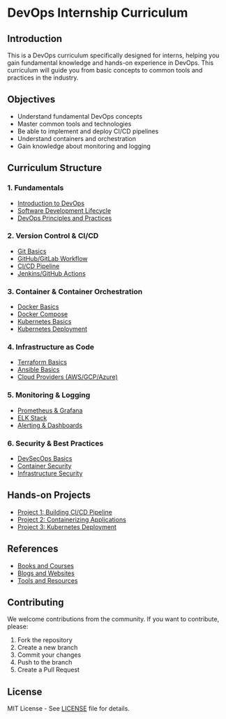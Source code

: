 # DevOps Internship Curriculum

## Introduction
This is a DevOps curriculum specifically designed for interns, helping you gain fundamental knowledge and hands-on experience in DevOps. This curriculum will guide you from basic concepts to common tools and practices in the industry.

## Objectives
- Understand fundamental DevOps concepts
- Master common tools and technologies
- Be able to implement and deploy CI/CD pipelines
- Understand containers and orchestration
- Gain knowledge about monitoring and logging

## Curriculum Structure

### 1. Fundamentals
- [Introduction to DevOps](./docs/01-fundamentals/01-introduction.md)
- [Software Development Lifecycle](./docs/01-fundamentals/02-software-lifecycle.md)
- [DevOps Principles and Practices](./docs/01-fundamentals/03-principles-practices.md)

### 2. Version Control & CI/CD
- [Git Basics](./docs/02-version-control/01-git-basics.md)
- [GitHub/GitLab Workflow](./docs/02-version-control/02-git-workflow.md)
- [CI/CD Pipeline](./docs/02-version-control/03-cicd-pipeline.md)
- [Jenkins/GitHub Actions](./docs/02-version-control/04-ci-tools.md)

### 3. Container & Container Orchestration
- [Docker Basics](./docs/03-containers/01-docker-basics.md)
- [Docker Compose](./docs/03-containers/02-docker-compose.md)
- [Kubernetes Basics](./docs/03-containers/03-kubernetes-basics.md)
- [Kubernetes Deployment](./docs/03-containers/04-kubernetes-deployment.md)

### 4. Infrastructure as Code
- [Terraform Basics](./docs/04-iac/01-terraform-basics.md)
- [Ansible Basics](./docs/04-iac/02-ansible-basics.md)
- [Cloud Providers (AWS/GCP/Azure)](./docs/04-iac/03-cloud-providers.md)

### 5. Monitoring & Logging
- [Prometheus & Grafana](./docs/05-monitoring/01-prometheus-grafana.md)
- [ELK Stack](./docs/05-monitoring/02-elk-stack.md)
- [Alerting & Dashboards](./docs/05-monitoring/03-alerting-dashboards.md)

### 6. Security & Best Practices
- [DevSecOps Basics](./docs/06-security/01-devsecops-basics.md)
- [Container Security](./docs/06-security/02-container-security.md)
- [Infrastructure Security](./docs/06-security/03-infrastructure-security.md)

## Hands-on Projects
- [Project 1: Building CI/CD Pipeline](./projects/01-cicd-pipeline.md)
- [Project 2: Containerizing Applications](./projects/02-containerize-app.md)
- [Project 3: Kubernetes Deployment](./projects/03-k8s-deployment.md)

## References
- [Books and Courses](./references/books-courses.md)
- [Blogs and Websites](./references/blogs-websites.md)
- [Tools and Resources](./references/tools-resources.md)

## Contributing
We welcome contributions from the community. If you want to contribute, please:
1. Fork the repository
2. Create a new branch
3. Commit your changes
4. Push to the branch
5. Create a Pull Request

## License
MIT License - See [LICENSE](LICENSE) file for details. 